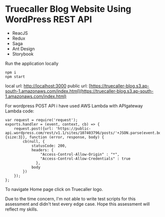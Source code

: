 # Truecaller Blog Website Using WordPress REST API

 - ReacJS
 - Redux
 - Saga
 - Ant Design
 - Storybook
 
 
Run the application locally

``` 
npm i
npm start
```

 local url:
[http://localhost:3000](http://localhost:3000)
public url:
[https://truecaller-blog.s3.ap-south-1.amazonaws.com/index.html](https://truecaller-blog.s3.ap-south-1.amazonaws.com/index.html)

For wordpress POST API i have used AWS Lambda with APIgateway
Lambda code:
```
var request = require('request');
exports.handler = (event, context, cb) => {
    request.post({url: 'https://public-api.wordpress.com/rest/v1.1/sites/107403796/posts/'+JSON.parse(event.body).postId+'/related',form: {size:3}}, function (error, response, body) {
        cb(null, {
            statusCode: 200,
            headers: {
                "Access-Control-Allow-Origin" : "*", 
                "Access-Control-Allow-Credentials" : true 
              },
            body
        })
    });
};
```

To navigate Home page click on Truecaller logo.

Due to the time concern, I'm not able to write test scripts for this assessment and didn't test every edge case.
Hope this assessment will reflect my skills.